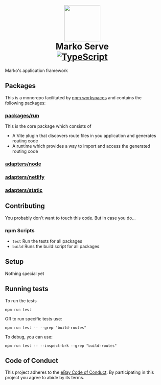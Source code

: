 <h1 align="center">
  <!-- Logo -->
  <img src="https://user-images.githubusercontent.com/4985201/115444712-ca550500-a1c9-11eb-9897-238ece59129c.png" height="118"/>
  <br/>
  Marko Serve
	<br/>

  <!-- Language -->
  <a href="http://typescriptlang.org">
    <img src="https://img.shields.io/badge/%3C%2F%3E-typescript-blue.svg" alt="TypeScript"/>
  </a>
</h1>

Marko's application framework

## Packages

This is a monorepo facilitated by [npm workspaces](https://docs.npmjs.com/cli/v8/using-npm/workspaces) and contains the following packages:

### [packages/run](./packages/run/README.md)
This is the core package which consists of
- A Vite plugin that discovers route files in you application and generates routing code
- A runtime which provides a way to import and access the generated routing code

### [adapters/node](./packages/adapters/node/README.md)

### [adapters/netlify](./packages/adapters/netlify/README.md)

### [adapters/static](./packages/adapters/static/README.md)

## Contributing

You probably don't want to touch this code. But in case you do...

### npm Scripts

- `test` Run the tests for all packages
- `build` Runs the build script for all packages

## Setup

Nothing special yet

## Running tests

To run the tests

```
npm run test
```

OR to run specific tests use:

```
npm run test -- --grep "build-routes"
```

To debug, you can use:

```
npm run test -- --inspect-brk --grep "build-routes"
```

## Code of Conduct

This project adheres to the [eBay Code of Conduct](./.github/CODE_OF_CONDUCT.md). By participating in this project you agree to abide by its terms.